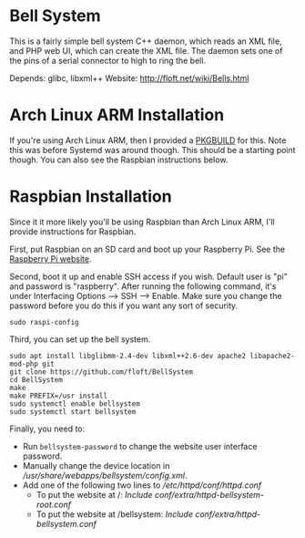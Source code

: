 Bell System
===========

This is a fairly simple bell system C++ daemon, which reads an XML file,
and PHP web UI, which can create the XML file. The daemon sets one of the
pins of a serial connector to high to ring the bell.

Depends: glibc, libxml++
Website: http://floft.net/wiki/Bells.html

# Arch Linux ARM Installation
If you're using Arch Linux ARM, then I provided a
[PKGBUILD](https://github.com/floft/PKGBUILDs/tree/master/bellsystem-git) for
this. Note this was before Systemd was around though. This should be a starting
point though. You can also see the Raspbian instructions below.

# Raspbian Installation
Since it it more likely you'll be using Raspbian than Arch Linux ARM, I'll
provide instructions for Raspbian.

First, put Raspbian on an SD card and boot up your Raspberry Pi. See the
[Raspberry Pi website](https://www.raspberrypi.org/downloads/raspbian/).

Second, boot it up and enable SSH access if you wish. Default user is "pi" and
password is "raspberry". After running the following command, it's under
Interfacing Options --> SSH --> Enable. Make sure you change the password
before you do this if you want any sort of security.

    sudo raspi-config

Third, you can set up the bell system.

    sudo apt install libglibmm-2.4-dev libxml++2.6-dev apache2 libapache2-mod-php git
    git clone https://github.com/floft/BellSystem
    cd BellSystem
    make
    make PREFIX=/usr install
    sudo systemctl enable bellsystem
    sudo systemctl start bellsystem

Finally, you need to:

 * Run `bellsystem-password` to change the website user interface password.
 * Manually change the device location in */usr/share/webapps/bellsystem/config.xml*.
 * Add one of the following two lines to */etc/httpd/conf/httpd.conf*
    - To put the website at /: *Include conf/extra/httpd-bellsystem-root.conf*
    - To put the website at /bellsystem: *Include conf/extra/httpd-bellsystem.conf*
